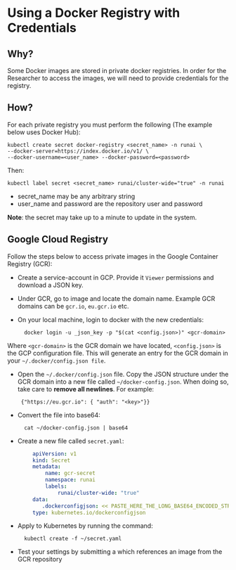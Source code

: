 # Using a Docker Registry with Credentials

## Why?

Some Docker images are stored in private docker registries. In order for the Researcher to access the images, we will need to provide credentials for the registry.

## How?

For each private registry you must perform the following (The example below uses Docker Hub):

    kubectl create secret docker-registry <secret_name> -n runai \ 
    --docker-server=https://index.docker.io/v1/ \
    --docker-username=<user_name> --docker-password=<password>

Then:

    kubectl label secret <secret_name> runai/cluster-wide="true" -n runai

* secret_name may be any arbitrary string
* user_name and password are the repository user and password 

__Note__: the secret may take up to a minute to update in the system.

## Google Cloud Registry
Follow the steps below to access private images in the Google Container Registry (GCR):

* Create a service-account in GCP. Provide it `Viewer` permissions and download a JSON key.
* Under GCR, go to image and locate the domain name. Example GCR domains can be `gcr.io`, `eu.gcr.io` etc. 
* On your local machine, login to docker with the new credentials:

        docker login -u _json_key -p "$(cat <config.json>)" <gcr-domain>

 Where `<gcr-domain>` is the GCR domain we have located, `<config.json>` is the GCP configuration file. This will generate an entry for the GCR domain in your  `~/.docker/config.json file`.

 * Open the `~/.docker/config.json` file.  Copy the JSON structure under the GCR domain into a new file called `~/docker-config.json`. When doing so, take care to __remove all newlines__. For example:

        {"https://eu.gcr.io": { "auth": "<key>"}}

* Convert the file into base64:

        cat ~/docker-config.json | base64

* Create a new file called `secret.yaml`:

``` yaml
        apiVersion: v1
        kind: Secret
        metadata:
            name: gcr-secret
            namespace: runai
            labels:
                runai/cluster-wide: "true"
        data:
           .dockerconfigjson: << PASTE_HERE_THE_LONG_BASE64_ENCODED_STRING >>
        type: kubernetes.io/dockerconfigjson
```

* Apply to Kubernetes by running  the command:

        kubectl create -f ~/secret.yaml

* Test your settings by submitting a which references an image from the GCR repository

